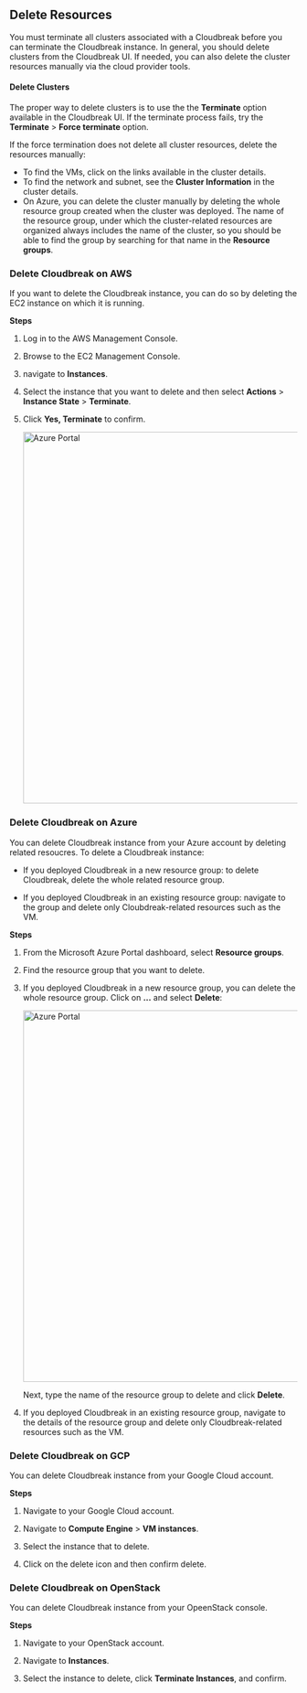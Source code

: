 ## Delete Resources

You must terminate all clusters associated with a Cloudbreak before you can terminate the Cloudbreak instance. In general, you should delete clusters from the Cloudbreak UI. If needed, you can also delete the cluster resources manually via the cloud provider tools. 

#### Delete Clusters  

The proper way to delete clusters is to use the the **Terminate** option available in the Cloudbreak UI. If the terminate process fails, try the **Terminate** > **Force terminate** option.

If the force termination does not delete all cluster resources, delete the resources manually:

* To find the VMs, click on the links available in the cluster details. 
* To find the network and subnet, see the **Cluster Information** in the cluster details. 
* On Azure, you can delete the cluster manually by deleting the whole resource group created when the cluster was deployed. The name of the resource group, under which the cluster-related resources are organized always includes the name of the cluster, so you should be able to find the group by searching for that name in the **Resource groups**.
  

### Delete Cloudbreak on AWS

If you want to delete the Cloudbreak instance, you can do so by deleting the EC2 instance on which it is running.

**Steps**

1. Log in to the AWS Management Console.

2. Browse to the EC2 Management Console.

3. navigate to **Instances**.

4. Select the instance that you want to delete and then select **Actions** > **Instance State** > **Terminate**.

5. Click **Yes, Terminate** to confirm.

    <a href="../images/aws-delete.png" target="_blank" title="click to enlarge"><img src="../images/aws-delete.png" width="650" title="Azure Portal"></a>  


### Delete Cloudbreak on Azure

You can delete Cloudbreak instance from your Azure account by deleting related resoucres. To delete a Cloudbreak instance:

* If you deployed Cloudbreak in a new resource group: to delete Cloudbreak, delete the whole related resource group.

* If you deployed Cloudbreak in an existing resource group: navigate to the group and delete only Cloubdreak-related resources such as the VM.


**Steps**

1. From the Microsoft Azure Portal dashboard, select **Resource groups**.

2. Find the resource group that you want to delete.

3. If you deployed Cloudbreak in a new resource group, you can delete the whole resource group. Click on **...** and select **Delete**:

    <a href="../images/azure-delete.png" target="_blank" title="click to enlarge"><img src="../images/azure-delete.png" width="650" title="Azure Portal"></a>  

    Next, type the name of the resource group to delete and click **Delete**.
    
4. If you deployed Cloudbreak in an existing resource group, navigate to the details of the resource group and delete only Cloudbreak-related resources such as the VM.    


### Delete Cloudbreak on GCP 

You can delete Cloudbreak instance from your Google Cloud account. 


**Steps**

1. Navigate to your Google Cloud account.

2. Navigate to **Compute Engine** > **VM instances**.

3. Select the instance that to delete.

4. Click on the delete icon and then confirm delete. 


### Delete Cloudbreak on OpenStack

You can delete Cloudbreak instance from your OpeenStack console. 

**Steps**

1. Navigate to your OpenStack account.

2. Navigate to **Instances**.

3. Select the instance to delete, click **Terminate Instances**, and confirm.

